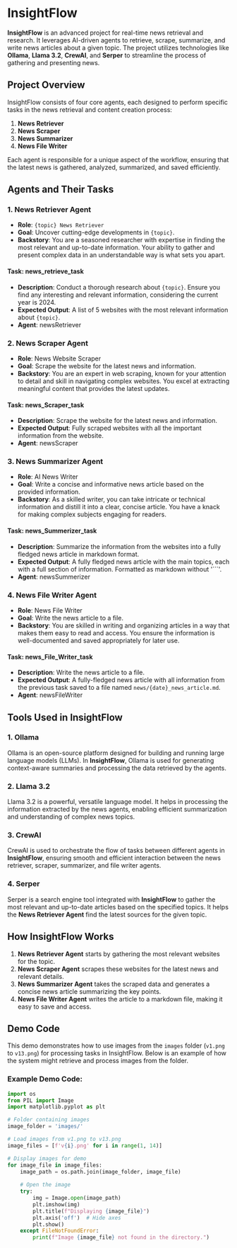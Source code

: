 # InsightFlow

**InsightFlow** is an advanced project for real-time news retrieval and research. It leverages AI-driven agents to retrieve, scrape, summarize, and write news articles about a given topic. The project utilizes technologies like **Ollama**, **Llama 3.2**, **CrewAI**, and **Serper** to streamline the process of gathering and presenting news.

## Project Overview

InsightFlow consists of four core agents, each designed to perform specific tasks in the news retrieval and content creation process:

1. **News Retriever**
2. **News Scraper**
3. **News Summarizer**
4. **News File Writer**

Each agent is responsible for a unique aspect of the workflow, ensuring that the latest news is gathered, analyzed, summarized, and saved efficiently.

## Agents and Their Tasks

### **1. News Retriever Agent**

- **Role**: `{topic} News Retriever`
- **Goal**: Uncover cutting-edge developments in `{topic}`.
- **Backstory**: You are a seasoned researcher with expertise in finding the most relevant and up-to-date information. Your ability to gather and present complex data in an understandable way is what sets you apart.

#### **Task: news_retrieve_task**
- **Description**: Conduct a thorough research about `{topic}`. Ensure you find any interesting and relevant information, considering the current year is 2024.
- **Expected Output**: A list of 5 websites with the most relevant information about `{topic}`.
- **Agent**: newsRetriever

### **2. News Scraper Agent**

- **Role**: News Website Scraper
- **Goal**: Scrape the website for the latest news and information.
- **Backstory**: You are an expert in web scraping, known for your attention to detail and skill in navigating complex websites. You excel at extracting meaningful content that provides the latest updates.

#### **Task: news_Scraper_task**
- **Description**: Scrape the website for the latest news and information.
- **Expected Output**: Fully scraped websites with all the important information from the website.
- **Agent**: newsScraper

### **3. News Summarizer Agent**

- **Role**: AI News Writer
- **Goal**: Write a concise and informative news article based on the provided information.
- **Backstory**: As a skilled writer, you can take intricate or technical information and distill it into a clear, concise article. You have a knack for making complex subjects engaging for readers.

#### **Task: news_Summerizer_task**
- **Description**: Summarize the information from the websites into a fully fledged news article in markdown format.
- **Expected Output**: A fully fledged news article with the main topics, each with a full section of information. Formatted as markdown without '```'.
- **Agent**: newsSummerizer

### **4. News File Writer Agent**

- **Role**: News File Writer
- **Goal**: Write the news article to a file.
- **Backstory**: You are skilled in writing and organizing articles in a way that makes them easy to read and access. You ensure the information is well-documented and saved appropriately for later use.

#### **Task: news_File_Writer_task**
- **Description**: Write the news article to a file.
- **Expected Output**: A fully-fledged news article with all information from the previous task saved to a file named `news/{date}_news_article.md`.
- **Agent**: newsFileWriter

## Tools Used in InsightFlow

### **1. Ollama**
Ollama is an open-source platform designed for building and running large language models (LLMs). In **InsightFlow**, Ollama is used for generating context-aware summaries and processing the data retrieved by the agents.

### **2. Llama 3.2**
Llama 3.2 is a powerful, versatile language model. It helps in processing the information extracted by the news agents, enabling efficient summarization and understanding of complex news topics.

### **3. CrewAI**
CrewAI is used to orchestrate the flow of tasks between different agents in **InsightFlow**, ensuring smooth and efficient interaction between the news retriever, scraper, summarizer, and file writer agents.

### **4. Serper**
Serper is a search engine tool integrated with **InsightFlow** to gather the most relevant and up-to-date articles based on the specified topics. It helps the **News Retriever Agent** find the latest sources for the given topic.

## How InsightFlow Works

1. **News Retriever Agent** starts by gathering the most relevant websites for the topic.
2. **News Scraper Agent** scrapes these websites for the latest news and relevant details.
3. **News Summarizer Agent** takes the scraped data and generates a concise news article summarizing the key points.
4. **News File Writer Agent** writes the article to a markdown file, making it easy to save and access.

## Demo Code

This demo demonstrates how to use images from the `images` folder (`v1.png` to `v13.png`) for processing tasks in InsightFlow. Below is an example of how the system might retrieve and process images from the folder.

### Example Demo Code:

```python
import os
from PIL import Image
import matplotlib.pyplot as plt

# Folder containing images
image_folder = 'images/'

# Load images from v1.png to v13.png
image_files = [f'v{i}.png' for i in range(1, 14)]

# Display images for demo
for image_file in image_files:
    image_path = os.path.join(image_folder, image_file)
    
    # Open the image
    try:
        img = Image.open(image_path)
        plt.imshow(img)
        plt.title(f"Displaying {image_file}")
        plt.axis('off')  # Hide axes
        plt.show()
    except FileNotFoundError:
        print(f"Image {image_file} not found in the directory.")

